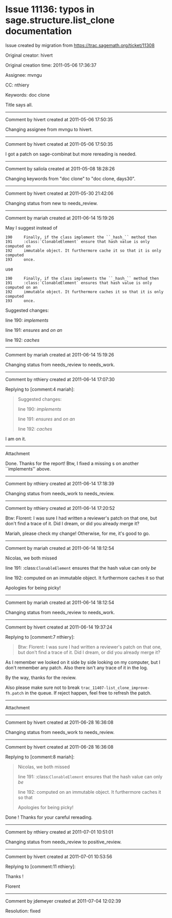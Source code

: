 # Issue 11136: typos in sage.structure.list_clone documentation

Issue created by migration from https://trac.sagemath.org/ticket/11308

Original creator: hivert

Original creation time: 2011-05-06 17:36:37

Assignee: mvngu

CC:  nthiery

Keywords: doc clone

Title says all.


---

Comment by hivert created at 2011-05-06 17:50:35

Changing assignee from mvngu to hivert.


---

Comment by hivert created at 2011-05-06 17:50:35

I got a patch on sage-combinat but more rereading is needed.


---

Comment by saliola created at 2011-05-08 18:28:26

Changing keywords from "doc clone" to "doc clone, days30".


---

Comment by hivert created at 2011-05-30 21:42:06

Changing status from new to needs_review.


---

Comment by mariah created at 2011-06-14 15:19:26

May I suggest instead of 


```
190	    Finally, if the class implement the ``_hash_`` method then 
191	    :class:`ClonableElement` ensure that hash value is only computed on 
192	    immutable object. It furthermore cache it so that it is only computed 
193	    once. 
```


use


```
190	    Finally, if the class implements the ``_hash_`` method then 
191	    :class:`ClonableElement` ensures that hash value is only computed on an
192	    immutable object. It furthermore caches it so that it is only computed 
193	    once. 
```


Suggested changes:

line 190: *implements*

line 191: *ensures* and *on an*

line 192: *caches*


---

Comment by mariah created at 2011-06-14 15:19:26

Changing status from needs_review to needs_work.


---

Comment by nthiery created at 2011-06-14 17:07:30

Replying to [comment:4 mariah]:
> Suggested changes:
> 
> line 190: *implements*
> 
> line 191: *ensures* and *on an*
> 
> line 192: *caches*

I am on it.


---

Attachment

Done. Thanks for the report! Btw, I fixed a missing s on another ``implements'' above.


---

Comment by nthiery created at 2011-06-14 17:18:39

Changing status from needs_work to needs_review.


---

Comment by nthiery created at 2011-06-14 17:20:52

Btw: Florent: I was sure I had written a reviewer's patch on that one, but don't find a trace of it. Did I dream, or did you already merge it?

Mariah, please check my change! Otherwise, for me, it's good to go.


---

Comment by mariah created at 2011-06-14 18:12:54

Nicolas, we both missed 

line 191: :class:`ClonableElement` ensures that the hash value can only *be*

line 192: computed on an immutable object. It furthermore caches it so that

Apologies for being picky!


---

Comment by mariah created at 2011-06-14 18:12:54

Changing status from needs_review to needs_work.


---

Comment by hivert created at 2011-06-14 19:37:24

Replying to [comment:7 nthiery]:
> Btw: Florent: I was sure I had written a reviewer's patch on that one, but don't find a trace of it. Did I dream, or did you already merge it?

As I remember we looked on it side by side looking on my computer, but I don't remember any patch. Also there isn't any trace of it in the log.

By the way, thanks for the review. 

Also please make sure not to break `trac_11407-list_clone_improve-fh.patch` in the queue. If reject happen, feel free to refresh the patch.


---

Attachment


---

Comment by hivert created at 2011-06-28 16:36:08

Changing status from needs_work to needs_review.


---

Comment by hivert created at 2011-06-28 16:36:08

Replying to [comment:8 mariah]:
> Nicolas, we both missed 
> 
> line 191: :class:`ClonableElement` ensures that the hash value can only *be*
> 
> line 192: computed on an immutable object. It furthermore caches it so that
> 
> Apologies for being picky!

Done ! Thanks for your careful rereading.


---

Comment by nthiery created at 2011-07-01 10:51:01

Changing status from needs_review to positive_review.


---

Comment by hivert created at 2011-07-01 10:53:56

Replying to [comment:11 nthiery]:

Thanks !

Florent


---

Comment by jdemeyer created at 2011-07-04 12:02:39

Resolution: fixed
